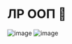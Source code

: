 # ЛР ООП 🌃

![image](https://github.com/Hsbnn/LROOPLabs/assets/116022974/1ed31d2b-6315-4bc8-bb9e-e3992f3f4c36)
![image](https://github.com/Hsbnn/LROOPLabs/assets/116022974/866d916e-ea2a-4bee-bb8f-8908dfd3eb95)
